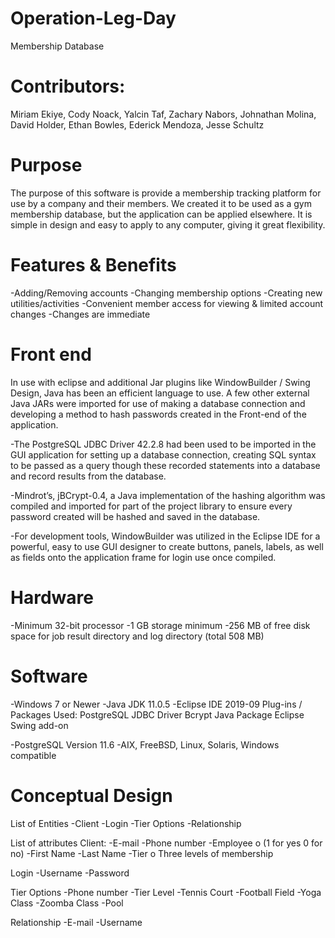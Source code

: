 # Operation-Leg-Day

Membership Database

# Contributors:

Miriam Ekiye, Cody Noack, Yalcin Taf, Zachary Nabors, Johnathan Molina, David Holder, Ethan Bowles, Ederick Mendoza, Jesse Schultz

# Purpose

The purpose of this software is provide a membership tracking platform for use by a company and their members. We created it to be used as a gym membership database, but the application can be applied elsewhere. It is simple in design and easy to apply to any computer, giving it great flexibility.

# Features & Benefits

-Adding/Removing accounts
-Changing membership options
-Creating new utilities/activities
-Convenient member access for viewing & limited account changes
-Changes are immediate

# Front end

In use with eclipse and additional Jar plugins like WindowBuilder /
Swing Design, Java has been an efficient language to use. A few other
external Java JARs were imported for use of making a database
connection and developing a method to hash passwords created in the
Front-end of the application.

-The PostgreSQL JDBC Driver 42.2.8 had been used to be imported in
the GUI application for setting up a database connection, creating
SQL syntax to be passed as a query though these recorded statements
into a database and record results from the database.

-Mindrot’s, jBCrypt-0.4, a Java implementation of the hashing
algorithm was compiled and imported for part of the project library to
ensure every password created will be hashed and saved in the
database.

-For development tools, WindowBuilder was utilized in the Eclipse
IDE for a powerful, easy to use GUI designer to create buttons,
panels, labels, as well as fields onto the application frame for login
use once compiled.

# Hardware

-Minimum 32-bit processor
-1 GB storage minimum
-256 MB of free disk space for job result directory and log directory
(total 508 MB)

# Software

-Windows 7 or Newer
-Java JDK 11.0.5
-Eclipse IDE 2019-09
  Plug-ins / Packages Used: 
    PostgreSQL JDBC Driver
    Bcrypt Java Package
    Eclipse Swing add-on

-PostgreSQL Version 11.6
-AIX, FreeBSD, Linux, Solaris, Windows compatible

# Conceptual Design

List of Entities
  -Client
  -Login
  -Tier Options
  -Relationship

List of attributes
  Client:
    -E-mail
    -Phone number
    -Employee
      o (1 for yes 0 for no)
    -First Name
    -Last Name
    -Tier
      o Three levels of membership

Login
  -Username
  -Password

Tier Options
  -Phone number
  -Tier Level
  -Tennis Court
  -Football Field
  -Yoga Class
  -Zoomba Class
  -Pool

Relationship
  -E-mail
  -Username
